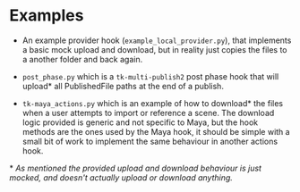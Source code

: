 # Examples

- An example provider hook (`example_local_provider.py`), that implements a basic mock upload and download, but in reality just copies the files to a another folder and back again.

- `post_phase.py` which is a `tk-multi-publish2` post phase hook that will upload* all PublishedFile paths at the end of a publish.

- `tk-maya_actions.py` which is an example of how to download* the files when a user attempts to import or reference a scene. The download logic provided is generic and not specific to Maya, but the hook methods are the ones used by the Maya hook, it should be simple with a small bit of work to implement the same behaviour in another actions hook.

\* *As mentioned the provided upload and download behaviour is just mocked, and doesn't actually upload or download anything.*
